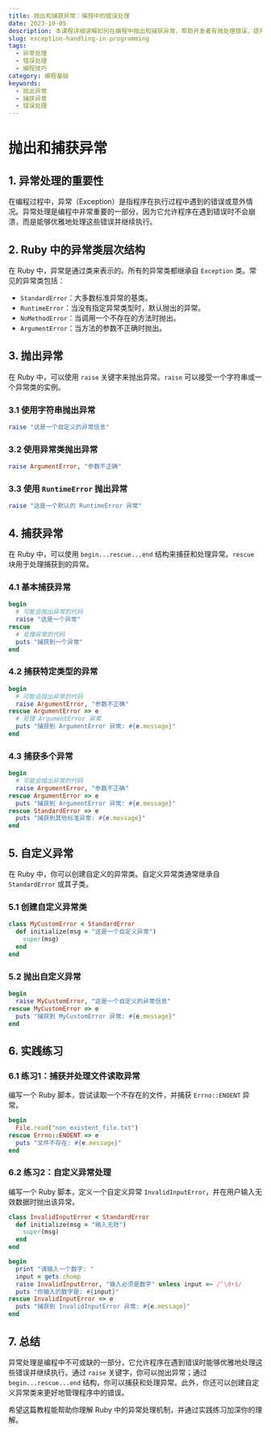 ```yaml
---
title: 抛出和捕获异常：编程中的错误处理
date: 2023-10-05
description: 本课程详细讲解如何在编程中抛出和捕获异常，帮助开发者有效处理错误，提升代码的健壮性。
slug: exception-handling-in-programming
tags:
  - 异常处理
  - 错误处理
  - 编程技巧
category: 编程基础
keywords:
  - 抛出异常
  - 捕获异常
  - 错误处理
---
```


# 抛出和捕获异常

## 1. 异常处理的重要性

在编程过程中，异常（Exception）是指程序在执行过程中遇到的错误或意外情况。异常处理是编程中非常重要的一部分，因为它允许程序在遇到错误时不会崩溃，而是能够优雅地处理这些错误并继续执行。

## 2. Ruby 中的异常类层次结构

在 Ruby 中，异常是通过类来表示的。所有的异常类都继承自 `Exception` 类。常见的异常类包括：

- `StandardError`：大多数标准异常的基类。
- `RuntimeError`：当没有指定异常类型时，默认抛出的异常。
- `NoMethodError`：当调用一个不存在的方法时抛出。
- `ArgumentError`：当方法的参数不正确时抛出。

## 3. 抛出异常

在 Ruby 中，可以使用 `raise` 关键字来抛出异常。`raise` 可以接受一个字符串或一个异常类的实例。

### 3.1 使用字符串抛出异常

```ruby
raise "这是一个自定义的异常信息"
```

### 3.2 使用异常类抛出异常

```ruby
raise ArgumentError, "参数不正确"
```

### 3.3 使用 `RuntimeError` 抛出异常

```ruby
raise "这是一个默认的 RuntimeError 异常"
```

## 4. 捕获异常

在 Ruby 中，可以使用 `begin...rescue...end` 结构来捕获和处理异常。`rescue` 块用于处理捕获到的异常。

### 4.1 基本捕获异常

```ruby
begin
  # 可能会抛出异常的代码
  raise "这是一个异常"
rescue
  # 处理异常的代码
  puts "捕获到一个异常"
end
```

### 4.2 捕获特定类型的异常

```ruby
begin
  # 可能会抛出异常的代码
  raise ArgumentError, "参数不正确"
rescue ArgumentError => e
  # 处理 ArgumentError 异常
  puts "捕获到 ArgumentError 异常: #{e.message}"
end
```

### 4.3 捕获多个异常

```ruby
begin
  # 可能会抛出异常的代码
  raise ArgumentError, "参数不正确"
rescue ArgumentError => e
  puts "捕获到 ArgumentError 异常: #{e.message}"
rescue StandardError => e
  puts "捕获到其他标准异常: #{e.message}"
end
```

## 5. 自定义异常

在 Ruby 中，你可以创建自定义的异常类。自定义异常类通常继承自 `StandardError` 或其子类。

### 5.1 创建自定义异常类

```ruby
class MyCustomError < StandardError
  def initialize(msg = "这是一个自定义异常")
    super(msg)
  end
end
```

### 5.2 抛出自定义异常

```ruby
begin
  raise MyCustomError, "这是一个自定义的异常信息"
rescue MyCustomError => e
  puts "捕获到 MyCustomError 异常: #{e.message}"
end
```

## 6. 实践练习

### 6.1 练习1：捕获并处理文件读取异常

编写一个 Ruby 脚本，尝试读取一个不存在的文件，并捕获 `Errno::ENOENT` 异常。

```ruby
begin
  File.read("non_existent_file.txt")
rescue Errno::ENOENT => e
  puts "文件不存在: #{e.message}"
end
```

### 6.2 练习2：自定义异常处理

编写一个 Ruby 脚本，定义一个自定义异常 `InvalidInputError`，并在用户输入无效数据时抛出该异常。

```ruby
class InvalidInputError < StandardError
  def initialize(msg = "输入无效")
    super(msg)
  end
end

begin
  print "请输入一个数字: "
  input = gets.chomp
  raise InvalidInputError, "输入必须是数字" unless input =~ /^\d+$/
  puts "你输入的数字是: #{input}"
rescue InvalidInputError => e
  puts "捕获到 InvalidInputError 异常: #{e.message}"
end
```

## 7. 总结

异常处理是编程中不可或缺的一部分，它允许程序在遇到错误时能够优雅地处理这些错误并继续执行。通过 `raise` 关键字，你可以抛出异常；通过 `begin...rescue...end` 结构，你可以捕获和处理异常。此外，你还可以创建自定义异常类来更好地管理程序中的错误。

希望这篇教程能帮助你理解 Ruby 中的异常处理机制，并通过实践练习加深你的理解。